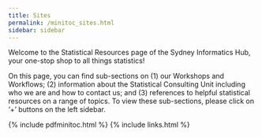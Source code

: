 ```yaml
---
title: Sites
permalink: /minitoc_sites.html
sidebar: sidebar
---
```


Welcome to the Statistical Resources page of the Sydney Informatics Hub, your one-stop shop to all things statistics!

On this page, you can find sub-sections on (1) our Workshops and Workflows; (2) information about the Statistical Consulting Unit including who we are and how to contact us; and (3) references to helpful statistical resources on a range of topics. To view these sub-sections, please click on ‘+’ buttons on the left sidebar.

{% include pdfminitoc.html %}
{% include links.html %}
